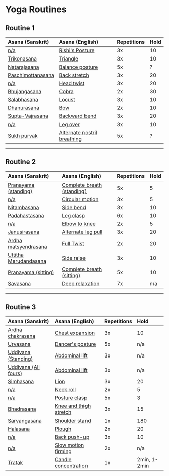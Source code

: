 # Yoga Routines

## Routine 1
|                 Asana (Sanskrit)                 |                   Asana (English)                    | Repetitions | Hold |
|:------------------------------------------------ |:---------------------------------------------------- |:----------- |:---- |
| [n/a](asanas/rishis-posture.md)                  | [Rishi's Posture](asanas/rishis-posture.md)          | 3x          | 10   |
| [Trikonasana](asanas/trikonasana.md)             | [Triangle](asanas/trikonasana.md)                    | 3x          | 10   |
| [Natarajasana](asanas/natarajasana.md)           | [Balance posture](asanas/natarajasana.md)            | 5x          | ?    |
| [Paschimottanasana](asanas/paschimottanasana.md) | [Back stretch](asanas/paschimottanasana.md)          | 3x          | 20   |
| [n/a](asanas/head-twist.md)                      | [Head twist](asanas/head-twist.md)                   | 3x          | 20   |
| [Bhujangasana](asanas/bhujangasana.md)           | [Cobra](asanas/bhujangasana.md)                      | 2x          | 30   |
| [Salabhasana](asanas/salabhasana.md)             | [Locust](asanas/salabhasana.md)                      | 3x          | 10   |
| [Dhanurasana](asanas/dhanurasana.md)             | [Bow](asanas/dhanurasana.md)                         | 2x          | 10   |
| [Supta-Vajrasana](asanas/supta-vajrasana.md)     | [Backward bend](asanas/supta-vajrasana.md)           | 3x          | 20   |
| [n/a](asanas/leg-over.md)                        | [Leg over](asanas/leg-over.md)                       | 3x          | 10   |
| [Sukh purvak](asanas/sukh-purvak.md)             | [Alternate nostril breathing](asanas/sukh-purvak.md) | 5x          | ?    |

----

## Routine 2
|                     Asana (Sanskrit)                     |                   Asana (English)                   | Repetitions | Hold |
|:-------------------------------------------------------- |:--------------------------------------------------- |:----------- |:---- |
| [Pranayama (standing)](asanas/pranayama.md)              | [Complete breath (standing)](asanas/pranayama.md)   | 5x          | 5    |
| [n/a](asanas/circular-motion.md)                         | [Circular motion](asanas/circular-motion.md)        | 3x          | 5    |
| [Nitambasana](asanas/nitambasana.md)                     | [Side bend](asanas/nitambasana.md)                  | 3x          | 10   |
| [Padahastasana](asanas/padahastasana.md)                 | [Leg clasp](asanas/padahastasana.md)                | 6x          | 10   |
| [n/a](asanas/elbow-to-knee.md)                           | [Elbow to knee](asanas/elbow-to-knee.md)            | 2x          | 5    |
| [Janusirasana](asanas/janusirasana.md)                   | [Alternate leg pull](asanas/janusirasana.md)        | 3x          | 20   |
| [Ardha matsyendrasana](asanas/ardha-matsyendrasana.md)   | [Full Twist](asanas/asanas/ardha-matsyendrasana.md) | 2x          | 20   |
| [Uttitha Merudandasana](asanas/uttitha-merudandasana.md) | [Side raise](asanas/uttitha-merudandasana.md)       | 3x          | 10   |
| [Pranayama (sitting)](asanas/pranayama.md)               | [Complete breath (sitting)](asanas/pranayama.md)    | 5x          | 10   |
| [Savasana](asanas/savasana.md)                           | [Deep relaxation](asanas/savasana.md)               | 7x          | n/a  |

---

## Routine 3

|              Asana (Sanskrit)              |                   Asana (English)                    | Repetitions |     Hold     |
|:------------------------------------------ |:---------------------------------------------------- |:----------- |:------------ |
| [Ardha chakrasana](ardha-chakrasana.md)    | [Chest expansion](ardha-chakrasana.md)               | 3x          | 10           |
| [Urvasana](asanas/urvasana.md)             | [Dancer's posture](asanas/urvasana.md)               | 5x          | n/a          |
| [Uddiyana (Standing)](asanas/uddiyana.md)  | [Abdominal lift](asanas/uddiyana.md)                 | 3x          | n/a          |
| [Uddiyana (All fours)](asanas/uddiyana.md) | [Abdominal lift](asanas/uddiyana.md)                 | 3x          | n/a          |
| [Simhasana](asanas/simhasana.md)           | [Lion](asanas/simhasana.md)                          | 3x          | 20           |
| [n/a](asanas/neck-roll.md)                 | [Neck roll](asanas/neck-roll.md)                     | 2x          | 5            |
| [n/a](asanas/posture-clasp.md)             | [Posture clasp](asanas/posture-clasp.md)             | 5x          | 3            |
| [Bhadrasana](asanas/bhadrasana.md)         | [Knee and thigh stretch](asanas/bhadrasana.md)       | 3x          | 15           |
| [Sarvangasana](sarvangasana.md)            | [Shoulder stand](sarvangasana.md)                    | 1x          | 180          |
| [Halasana](asanas/halasana.md)             | [Plough](asanas/halasana.md)                         | 2x          | 20           |
| [n/a](asanas/back-push-up.md)              | [Back push-up](asanas/back-push-up.md)               | 3x          | 10           |
| [n/a](asanas/slow-motion-firming.md)       | [Slow motion firming](asanas/slow-motion-firming.md) | 2x          | n/a          |
| [Tratak](asanas/tratak.md)                 | [Candle concentration](asanas/tratak.md)             | 1x          | 2min, 1-2min |
